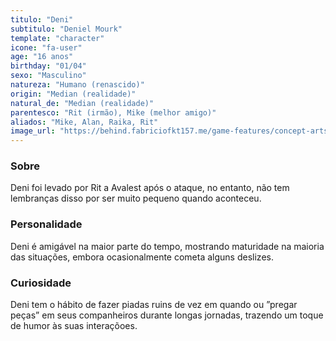 ```yaml
---
titulo: "Deni"
subtitulo: "Deniel Mourk"
template: "character"
icone: "fa-user"
age: "16 anos"
birthday: "01/04"
sexo: "Masculino"
natureza: "Humano (renascido)"
origin: "Median (realidade)"
natural_de: "Median (realidade)"
parentesco: "Rit (irmão), Mike (melhor amigo)"
aliados: "Mike, Alan, Raika, Rit"
image_url: "https://behind.fabriciofkt157.me/game-features/concept-arts/Deni_retrato.png"
---
```


### Sobre
Deni foi levado por Rit a Avalest após o ataque, no entanto, não tem lembranças disso por ser muito pequeno quando aconteceu.

### Personalidade
Deni é amigável na maior parte do tempo, mostrando maturidade na maioria das situações, embora ocasionalmente cometa alguns deslizes.

### Curiosidade
Deni tem o hábito de fazer piadas ruins de vez em quando ou ”pregar peças” em seus companheiros durante longas jornadas, trazendo um toque de humor às suas interaçõoes.
